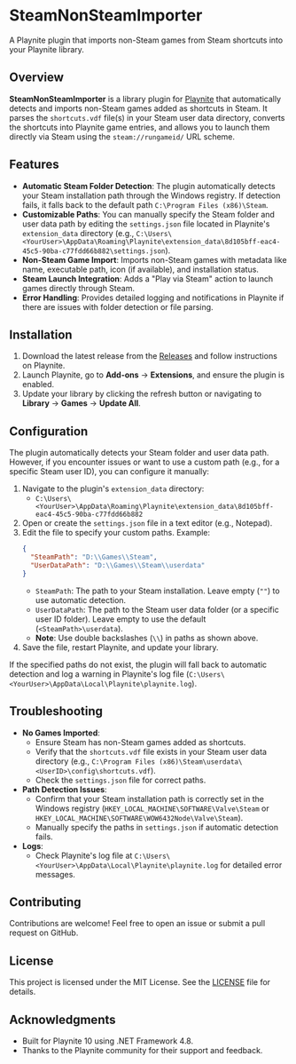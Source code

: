 # SteamNonSteamImporter

A Playnite plugin that imports non-Steam games from Steam shortcuts into your Playnite library.

## Overview

**SteamNonSteamImporter** is a library plugin for [Playnite](https://playnite.link/) that automatically detects and imports non-Steam games added as shortcuts in Steam. It parses the `shortcuts.vdf` file(s) in your Steam user data directory, converts the shortcuts into Playnite game entries, and allows you to launch them directly via Steam using the `steam://rungameid/` URL scheme.

## Features

- **Automatic Steam Folder Detection**: The plugin automatically detects your Steam installation path through the Windows registry. If detection fails, it falls back to the default path `C:\Program Files (x86)\Steam`.
- **Customizable Paths**: You can manually specify the Steam folder and user data path by editing the `settings.json` file located in Playnite's `extension_data` directory (e.g., `C:\Users\<YourUser>\AppData\Roaming\Playnite\extension_data\8d105bff-eac4-45c5-90ba-c77fdd66b882\settings.json`).
- **Non-Steam Game Import**: Imports non-Steam games with metadata like name, executable path, icon (if available), and installation status.
- **Steam Launch Integration**: Adds a "Play via Steam" action to launch games directly through Steam.
- **Error Handling**: Provides detailed logging and notifications in Playnite if there are issues with folder detection or file parsing.

## Installation

1. Download the latest release from the [Releases](https://github.com/<YourGitHubUsername>/SteamNonSteamImporter/releases) and follow instructions on Playnite.
2. Launch Playnite, go to **Add-ons** → **Extensions**, and ensure the plugin is enabled.
3. Update your library by clicking the refresh button or navigating to **Library** → **Games** → **Update All**.

## Configuration

The plugin automatically detects your Steam folder and user data path. However, if you encounter issues or want to use a custom path (e.g., for a specific Steam user ID), you can configure it manually:

1. Navigate to the plugin's `extension_data` directory:
   - `C:\Users\<YourUser>\AppData\Roaming\Playnite\extension_data\8d105bff-eac4-45c5-90ba-c77fdd66b882`
2. Open or create the `settings.json` file in a text editor (e.g., Notepad).
3. Edit the file to specify your custom paths. Example:
   ```json
   {
     "SteamPath": "D:\\Games\\Steam",
     "UserDataPath": "D:\\Games\\Steam\\userdata"
   }
   ```
   - `SteamPath`: The path to your Steam installation. Leave empty (`""`) to use automatic detection.
   - `UserDataPath`: The path to the Steam user data folder (or a specific user ID folder). Leave empty to use the default (`<SteamPath>\userdata`).
   - **Note**: Use double backslashes (`\\`) in paths as shown above.
4. Save the file, restart Playnite, and update your library.

If the specified paths do not exist, the plugin will fall back to automatic detection and log a warning in Playnite's log file (`C:\Users\<YourUser>\AppData\Local\Playnite\playnite.log`).

## Troubleshooting

- **No Games Imported**:
  - Ensure Steam has non-Steam games added as shortcuts.
  - Verify that the `shortcuts.vdf` file exists in your Steam user data directory (e.g., `C:\Program Files (x86)\Steam\userdata\<UserID>\config\shortcuts.vdf`).
  - Check the `settings.json` file for correct paths.
- **Path Detection Issues**:
  - Confirm that your Steam installation path is correctly set in the Windows registry (`HKEY_LOCAL_MACHINE\SOFTWARE\Valve\Steam` or `HKEY_LOCAL_MACHINE\SOFTWARE\WOW6432Node\Valve\Steam`).
  - Manually specify the paths in `settings.json` if automatic detection fails.
- **Logs**:
  - Check Playnite's log file at `C:\Users\<YourUser>\AppData\Local\Playnite\playnite.log` for detailed error messages.

## Contributing

Contributions are welcome! Feel free to open an issue or submit a pull request on GitHub.

## License

This project is licensed under the MIT License. See the [LICENSE](LICENSE) file for details.

## Acknowledgments

- Built for Playnite 10 using .NET Framework 4.8.
- Thanks to the Playnite community for their support and feedback.
